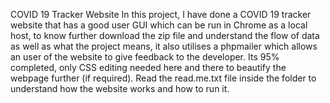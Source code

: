 COVID 19 Tracker Website
In this project, I have done a COVID 19 tracker website that has a good user GUI which can be run in Chrome as a local host, to know further download the zip file and
understand the flow of data as well as what the project means, it also utilises a phpmailer which allows an user of the website to give feedback to the developer.
Its 95% completed, only CSS editing needed here and there to beautify the webpage further (if required).
Read the read.me.txt file inside the folder to understand how the website works and how to run it.
